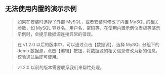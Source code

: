 ## 无法使用内置的演示示例

>如果在安装时选择了外部 MySQL，或者安装时修改了内置 MySQL 的相关参数，如 MySQL 容器名、用户名、密码等，在使用内置示例仪表板等演示示例时，会提示数据源连接异常的错误。

>在 v1.2.0 以后的版本中，可以通过点击【数据源】，选择 MySQL 分组下的 demo 数据源，点击【编辑】按钮，将数据源的相关信息修改为新的信息，校验通过后即可使用。

>v1.2.0 以前的版本需要联系我们来帮忙处理。
